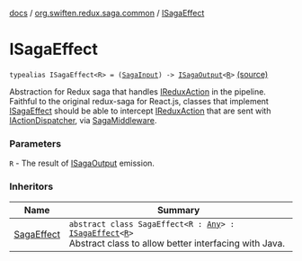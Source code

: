 [docs](../index.md) / [org.swiften.redux.saga.common](index.md) / [ISagaEffect](./-i-saga-effect.md)

# ISagaEffect

`typealias ISagaEffect<R> = (`[`SagaInput`](-saga-input/index.md)`) -> `[`ISagaOutput`](-i-saga-output/index.md)`<`[`R`](-i-saga-effect.md#R)`>` [(source)](https://github.com/protoman92/KotlinRedux/tree/master/common/common-saga/src/main/kotlin/org/swiften/redux/saga/common/CommonSaga.kt#L24)

Abstraction for Redux saga that handles [IReduxAction](../org.swiften.redux.core/-i-redux-action.md) in the pipeline. Faithful to the original
redux-saga for React.js, classes that implement [ISagaEffect](./-i-saga-effect.md) should be able to intercept
[IReduxAction](../org.swiften.redux.core/-i-redux-action.md) that are sent with [IActionDispatcher](../org.swiften.redux.core/-i-action-dispatcher.md), via [SagaMiddleware](-saga-middleware/index.md).

### Parameters

`R` - The result of [ISagaOutput](-i-saga-output/index.md) emission.

### Inheritors

| Name | Summary |
|---|---|
| [SagaEffect](-saga-effect/index.md) | `abstract class SagaEffect<R : `[`Any`](https://kotlinlang.org/api/latest/jvm/stdlib/kotlin/-any/index.html)`> : `[`ISagaEffect`](./-i-saga-effect.md)`<`[`R`](-saga-effect/index.md#R)`>`<br>Abstract class to allow better interfacing with Java. |
